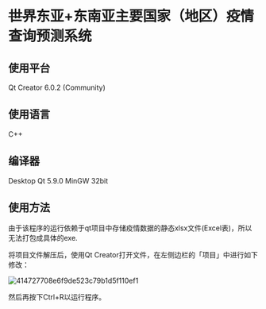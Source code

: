 # ~~世界~~东亚+东南亚主要国家（地区）疫情查询预测系统

## 使用平台

Qt Creator 6.0.2 (Community)

## 使用语言

C++

## 编译器

Desktop Qt 5.9.0 MinGW 32bit

## 使用方法

  由于该程序的运行依赖于qt项目中存储疫情数据的静态xlsx文件(Excel表)，所以无法打包成具体的exe.

  将项目文件解压后，使用Qt Creator打开文件，在左侧边栏的「项目」中进行如下修改：

  ![414727708e6f9de523c79b1d5f110ef1](https://github.com/infotion/Interchange/assets/44517915/3743bb78-3045-4977-b4d5-e6d3383d4c4c)

  然后再按下Ctrl+R以运行程序。
